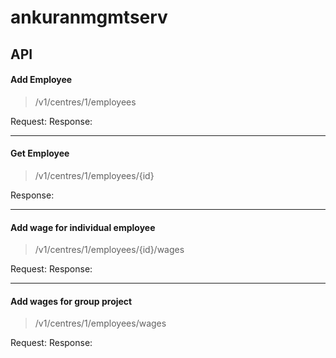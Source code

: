 # ankuranmgmtserv

## API
#### Add Employee
> /v1/centres/1/employees

Request:
Response:
___
#### Get Employee
> /v1/centres/1/employees/{id}

Response:
___
#### Add wage for individual employee
> /v1/centres/1/employees/{id}/wages

Request:
Response:
___
#### Add wages for group project
> /v1/centres/1/employees/wages

Request:
Response:

